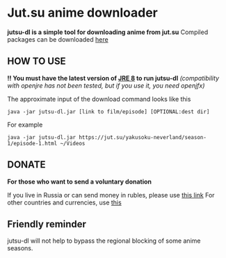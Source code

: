 # Jut.su anime downloader
**jutsu-dl is a simple tool for downloading anime from jut.su**
Compiled packages can be downloaded [here](https://github.com/ZzEdovec/jutsu-dl/releases)
## HOW TO USE
**!! You must have the latest version of [JRE 8](https://www.java.com) to run jutsu-dl** *(compatibility with openjre has not been tested, but if you use it, you need openjfx)*

The approximate input of the download command looks like this

    java -jar jutsu-dl.jar [link to film/episode] [OPTIONAL:dest dir]
For example

    java -jar jutsu-dl.jar https://jut.su/yakusoku-neverland/season-1/episode-1.html ~/Videos
## DONATE
**For those who want to send a voluntary donation**

If you live in Russia or can send money in rubles, please use [this link](https://yoomoney.ru/to/4100116276215735)
For other countries and currencies, use [this](https://www.donationalerts.com/r/queinu)
## Friendly reminder
jutsu-dl will not help to bypass the regional blocking of some anime seasons.